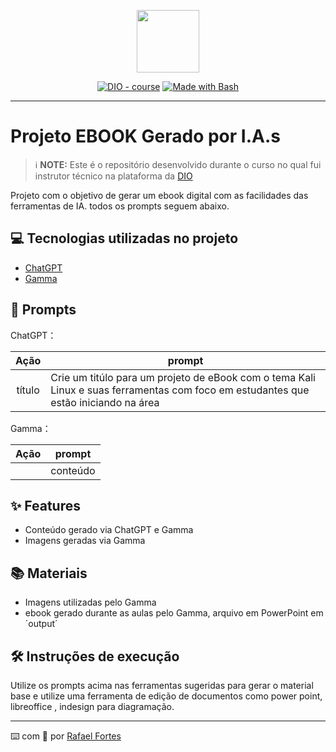 <p align="center">
    <img width="100" src=".github/assets/banner.png">
</p>


<p align="center">
<a href="https://dio.me/"><img src="https://img.shields.io/badge/DIO-Course-28DA77?logo=youtube" alt="DIO - course"></a>
<a href="https://www.gnu.org/software/bash/" title="Go to Bash homepage"><img src="https://img.shields.io/badge/Prompt-Project-blue?logo=gnu-bash&amp;logoColor=white" alt="Made with Bash"></a></p>

-------


# Projeto EBOOK Gerado por I.A.s


 > ℹ️ **NOTE:** Este é o repositório desenvolvido durante o curso no qual fui instrutor técnico na plataforma da [DIO](https://dio.me)

Projeto com o objetivo de gerar um ebook digital com as facilidades das ferramentas de IA. todos os prompts
seguem abaixo.



## 💻 Tecnologias utilizadas no projeto

- [ChatGPT](https://chat.openai.com/) 
- [Gamma](https://gamma.app/)


## 🧠 Prompts


ChatGPT：

|   Ação   | prompt                                                                                                                                                                                                                                                                         |
| :------: | ------------------------------------------------------------------------------------------------------------------------------------------------------------------------------------------------------------------------------------------------------------------------------ |
|  título  | Crie um titúlo para um projeto de eBook com o tema Kali Linux e suas ferramentas com foco em estudantes que estão iniciando na área|                                                         |



Gamma：

|  Ação  | prompt                                                                                 |
| :----: | -------------------------------------------------------------------------------------- |
| | conteúdo | Monte um documento em forma de Ebook, para estudantes de computação, com o tema sobre Kali Linux e todas suas funcionalidades no mundo da segurança da informação. Em cada cartão mostre uma funcionalidade e um exemplo de uso. No primeiro cartão conte uma breve história do Kali Linux de como ele foi criado, já no segundo em cartão conte como as ferramentas podem ser utéis para estudantes e profissionais de segurança da informação, já no terceiro cartão em diante explique as ferramentas e exemplos. |

## ✨ Features

- Conteúdo gerado via ChatGPT e Gamma
- Imagens geradas via Gamma

## 📚 Materiais

- Imagens utilizadas pelo Gamma 
- ebook gerado durante as aulas pelo Gamma, arquivo em PowerPoint em ´output´

## 🛠️ Instruções de execução

Utilize os prompts acima nas ferramentas sugeridas para gerar o material base e utilize uma ferramenta de edição de documentos como power point, libreoffice , indesign para diagramação.

---

⌨️ com 💜 por [Rafael Fortes](https://github.com/Fortesin)